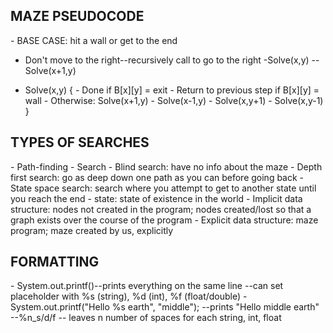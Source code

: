 <h2> MAZE PSEUDOCODE </h2>
- BASE CASE: hit a wall or get to the end

- Don't move to the right--recursively call to go to the right
    -Solve(x,y) -- Solve(x+1,y)

- Solve(x,y) {
        - Done if B[x][y] = exit
        - Return to previous step if B[x][y] = wall
        - Otherwise: Solve(x+1,y)
                - Solve(x-1,y)
                - Solve(x,y+1)
                - Solve(x,y-1)
}

<H2> TYPES OF SEARCHES </h2>
- Path-finding
- Search
- Blind search: have no info about the maze
- Depth first search: go as deep down one path as you can before going back
- State space search: search where you attempt to get to another state until you reach the end
                    - state: state of existence in the world
- Implicit data structure: nodes not created in the program; nodes created/lost so
                         that a graph exists over the course of the program
- Explicit data structure: maze program; maze created by us, explicitly

<h2> FORMATTING </h2>
- System.out.printf()--prints everything on the same line
                     --can set placeholder with %s (string), %d (int), %f (float/double)
		   - System.out.printf("Hello %s earth", "middle");
		        --prints "Hello middle earth"
		   --%n_s/d/f -- leaves n number of spaces for each string, int, float


